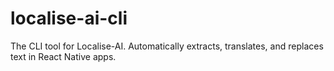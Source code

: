 # localise-ai-cli
The CLI tool for Localise-AI. Automatically extracts, translates, and replaces text in React Native apps.
